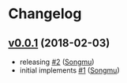 # Changelog

## [v0.0.1](https://github.com/Songmu/crontab/compare/a152867ea80f...v0.0.1) (2018-02-03)

* releasing [#2](https://github.com/Songmu/crontab/pull/2) ([Songmu](https://github.com/Songmu))
* initial implements [#1](https://github.com/Songmu/crontab/pull/1) ([Songmu](https://github.com/Songmu))